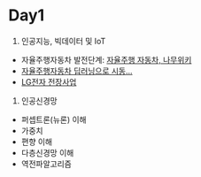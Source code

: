 # Day1


1. 인공지능, 빅데이터 및 IoT
 - 자율주행자동차 발전단계: [자율주행 자동차, 나무위키](https://namu.wiki/w/%EC%9E%90%EC%9C%A8%EC%A3%BC%ED%96%89%20%EC%9E%90%EB%8F%99%EC%B0%A8)
 - [자율주행자동차 딥러닝으로 시동...](https://news.samsung.com/kr/%EC%9E%90%EC%9C%A8%EC%A3%BC%ED%96%89-%EC%9E%90%EB%8F%99%EC%B0%A8-%EB%94%A5%EB%9F%AC%EB%8B%9D%EC%9C%BC%EB%A1%9C-%EC%8B%9C%EB%8F%99-%EA%B1%B4%EB%8B%A4)
 - [LG전자 전장사업](https://biz.chosun.com/site/data/html_dir/2020/12/23/2020122301655.html?utm_source=naver&utm_medium=original&utm_campaign=biz)
 
1. 인공신경망
 - 퍼셉트론(뉴론) 이해
 - 가중치
 - 편향 이해
 - 다층신경망 이해
 - 역전파알고리즘
